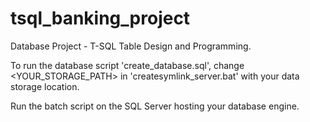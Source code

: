 # tsql_banking_project
Database Project - T-SQL Table Design and Programming.

To run the database script 'create_database.sql', change <YOUR_STORAGE_PATH> in 
'createsymlink_server.bat' with your data storage location. 

Run the batch script on the SQL Server hosting your database engine.
